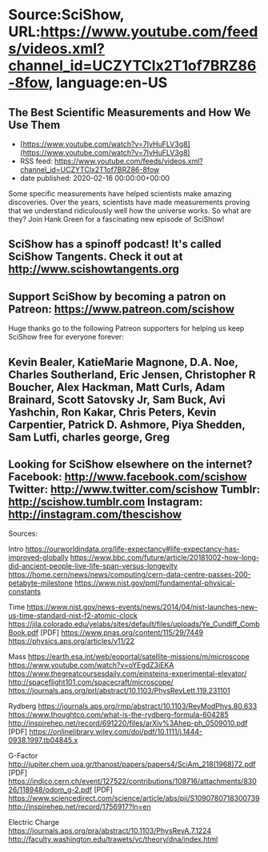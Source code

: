 # Source:SciShow, URL:https://www.youtube.com/feeds/videos.xml?channel_id=UCZYTClx2T1of7BRZ86-8fow, language:en-US

## The Best Scientific Measurements and How We Use Them
 - [https://www.youtube.com/watch?v=7IyHuFLV3g8](https://www.youtube.com/watch?v=7IyHuFLV3g8)
 - RSS feed: https://www.youtube.com/feeds/videos.xml?channel_id=UCZYTClx2T1of7BRZ86-8fow
 - date published: 2020-02-16 00:00:00+00:00

Some specific measurements have helped scientists make amazing discoveries. Over the years, scientists have made measurements proving that we understand ridiculously well how the universe works. So what are they? Join Hank Green for a fascinating new episode of SciShow! 

SciShow has a spinoff podcast! It's called SciShow Tangents. Check it out at http://www.scishowtangents.org
----------
Support SciShow by becoming a patron on Patreon: https://www.patreon.com/scishow
----------
Huge thanks go to the following Patreon supporters for helping us keep SciShow free for everyone forever:

Kevin Bealer, KatieMarie Magnone, D.A. Noe, Charles Southerland, Eric Jensen, Christopher R Boucher, Alex Hackman, Matt Curls, Adam Brainard, Scott Satovsky Jr, Sam Buck, Avi Yashchin, Ron Kakar, Chris Peters, Kevin Carpentier, Patrick D. Ashmore, Piya Shedden, Sam Lutfi, charles george, Greg 
----------
Looking for SciShow elsewhere on the internet?
Facebook: http://www.facebook.com/scishow
Twitter: http://www.twitter.com/scishow
Tumblr: http://scishow.tumblr.com
Instagram: http://instagram.com/thescishow
----------
Sources:


Intro
https://ourworldindata.org/life-expectancy#life-expectancy-has-improved-globally
https://www.bbc.com/future/article/20181002-how-long-did-ancient-people-live-life-span-versus-longevity
https://home.cern/news/news/computing/cern-data-centre-passes-200-petabyte-milestone
https://www.nist.gov/pml/fundamental-physical-constants

Time
https://www.nist.gov/news-events/news/2014/04/nist-launches-new-us-time-standard-nist-f2-atomic-clock
https://jila.colorado.edu/yelabs/sites/default/files/uploads/Ye_Cundiff_CombBook.pdf [PDF]
https://www.pnas.org/content/115/29/7449
https://physics.aps.org/articles/v11/22

Mass
https://earth.esa.int/web/eoportal/satellite-missions/m/microscope
https://www.youtube.com/watch?v=oYEgdZ3iEKA
https://www.thegreatcoursesdaily.com/einsteins-experimental-elevator/
http://spaceflight101.com/spacecraft/microscope/
https://journals.aps.org/prl/abstract/10.1103/PhysRevLett.119.231101

Rydberg
https://journals.aps.org/rmp/abstract/10.1103/RevModPhys.80.633
https://www.thoughtco.com/what-is-the-rydberg-formula-604285
http://inspirehep.net/record/691220/files/arXiv%3Ahep-ph_0509010.pdf [PDF]
https://onlinelibrary.wiley.com/doi/pdf/10.1111/j.1444-0938.1997.tb04845.x

G-Factor
http://jupiter.chem.uoa.gr/thanost/papers/papers4/SciAm_218(1968)72.pdf [PDF]
https://indico.cern.ch/event/127522/contributions/108716/attachments/83026/118948/odom_g-2.pdf [PDF]
https://www.sciencedirect.com/science/article/abs/pii/S1090780718300739
http://inspirehep.net/record/1756917?ln=en

Electric Charge
https://journals.aps.org/pra/abstract/10.1103/PhysRevA.7.1224
http://faculty.washington.edu/trawets/vc/theory/dna/index.html

